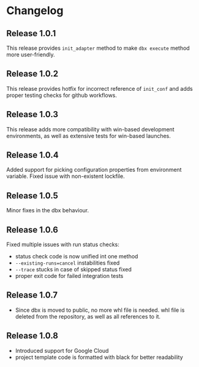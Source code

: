 # Changelog

## Release 1.0.1

This release provides `init_adapter` method to make `dbx execute` method more user-friendly.

## Release 1.0.2

This release provides hotfix for incorrect reference of `init_conf` and adds proper testing checks for github workflows.

## Release 1.0.3

This release adds more compatibility with win-based development environments, as well as extensive tests for win-based launches.

## Release 1.0.4

Added support for picking configuration properties from environment variable. 
Fixed issue with non-existent lockfile. 

## Release 1.0.5

Minor fixes in the dbx behaviour.

## Release 1.0.6

Fixed multiple issues with run status checks:
- status check code is now unified int one method
- `--existing-runs=cancel` instabilities fixed
- `--trace` stucks in case of skipped status fixed
- proper exit code for failed integration tests

## Release 1.0.7

- Since dbx is moved to public, no more whl file is needed. whl file is deleted from the repository, as well as all references to it.

## Release 1.0.8

- Introduced support for Google Cloud
- project template code is formatted with black for better readability
